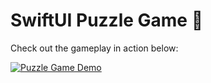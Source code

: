 # SwiftUI Puzzle Game 🧩
Check out the gameplay in action below:  

[![Puzzle Game Demo](https://i.postimg.cc/4dX8LQXn/Simulator-Screenshot-i-Phone-16-2024-11-21-at-00-24-20.png)](https://youtube.com/shorts/8lfwIgOjv5A)
